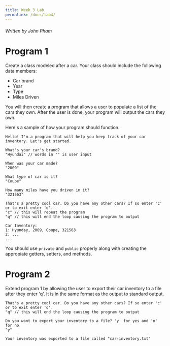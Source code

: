 ```yaml
---
title: Week 3 Lab
permalink: /docs/lab4/
---
```


###### Written by John Pham

# Program 1

Create a class modeled after a car. Your class should include the following data members:

* Car brand
* Year
* Type
* Miles Driven

You will then create a program that allows a user to populate a list of the cars they own. After the user is done, your program will output the cars they own.

Here's a sample of how your program should function.

```
Hello! I'm a program that will help you keep track of your car inventory. Let's get started.

What's your car's brand?
"Hyundai" // words in "" is user input

When was your car made?
"2009"

What type of car is it?
"Coupe"

How many miles have you driven in it?
"321563"

That's a pretty cool car. Do you have any other cars? If so enter 'c' or to exit enter 'q'.
"c" // this will repeat the program
"q" // this will end the loop causing the program to output

Car Inventory:
1: Hyunday, 2009, Coupe, 321563
2: ...
...
```

You should use `private` and `public` properly along with creating the appropiate getters, setters, and methods.

# Program 2

Extend program 1 by allowing the user to export their car inventory to a file after they enter 'q'. It is in the same format as the output to standard output.

```
That's a pretty cool car. Do you have any other cars? If so enter 'c' or to exit enter 'q'.
"q" // this will end the loop causing the program to output

Do you want to export your inventory to a file? 'y' for yes and 'n' for no
"y"

Your inventory was exported to a file called "car-inventory.txt"
```
